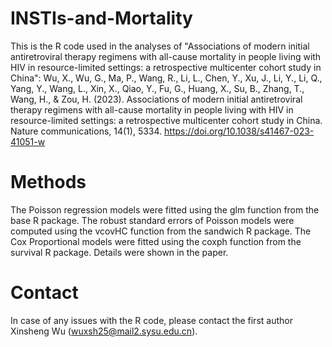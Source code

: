 # INSTIs-and-Mortality
This is the R code used in the analyses of "Associations of modern initial antiretroviral therapy regimens with all-cause mortality in people living with HIV in resource-limited settings: a retrospective multicenter cohort study in China":
Wu, X., Wu, G., Ma, P., Wang, R., Li, L., Chen, Y., Xu, J., Li, Y., Li, Q., Yang, Y., Wang, L., Xin, X., Qiao, Y., Fu, G., Huang, X., Su, B., Zhang, T., Wang, H., & Zou, H. (2023). Associations of modern initial antiretroviral therapy regimens with all-cause mortality in people living with HIV in resource-limited settings: a retrospective multicenter cohort study in China. Nature communications, 14(1), 5334. https://doi.org/10.1038/s41467-023-41051-w

# Methods
The Poisson regression models were fitted using the glm function from the base R package. The robust standard errors of Poisson models were computed using the vcovHC function from the sandwich R package. The Cox Proportional models were fitted using the coxph function from the survival R package. Details were shown in the paper.

# Contact
In case of any issues with the R code, please contact the first author Xinsheng Wu (wuxsh25@mail2.sysu.edu.cn).
